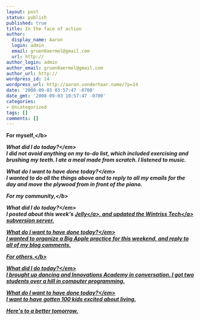 ```yaml
---
layout: post
status: publish
published: true
title: In the face of action
author:
  display_name: Aaron
  login: admin
  email: gruen0aermel@gmail.com
  url: http://
author_login: admin
author_email: gruen0aermel@gmail.com
author_url: http://
wordpress_id: 14
wordpress_url: http://aaron.vonderhaar.name/?p=14
date: '2008-09-03 03:57:47 -0700'
date_gmt: '2008-09-03 10:57:47 -0700'
categories:
- Uncategorized
tags: []
comments: []
---
```

<p><b>For myself,<&#47;b></p>
<p><em>What did I do today?<&#47;em><br />
I did not avoid anything on my to-do list, which included exercising and brushing my teeth.  I ate a meal made from scratch.  I listened to music.</p>
<p><em>What do I want to have done today?<&#47;em><br />
I wanted to do all the things above and to reply to all my emails for the day and move the plywood from in front of the piano.</p>
<p><b>For my community,<&#47;b></p>
<p><em>What did I do today?<&#47;em><br />
I posted about this week's <a href="http:&#47;&#47;wiki.workatjelly.com&#47;JellyInSanDiego">Jelly<&#47;a>, and updated the <a href="http:&#47;&#47;wintrisstech.org&#47;">Wintriss Tech<&#47;a> subversion server.</p>
<p><em>What do I want to have done today?<&#47;em><br />
I wanted to organize a Big Apple practice for this weekend, and reply to all of my blog comments.</p>
<p><b>For others,<&#47;b></p>
<p><em>What did I do today?<&#47;em><br />
I brought up dancing and Innovations Academy in conversation.  I got two students over a hill in computer programming.</p>
<p><em>What do I want to have done today?<&#47;em><br />
I want to have gotten 100 kids excited about living. </p>
<p>Here's to a better tomorrow.</p>
